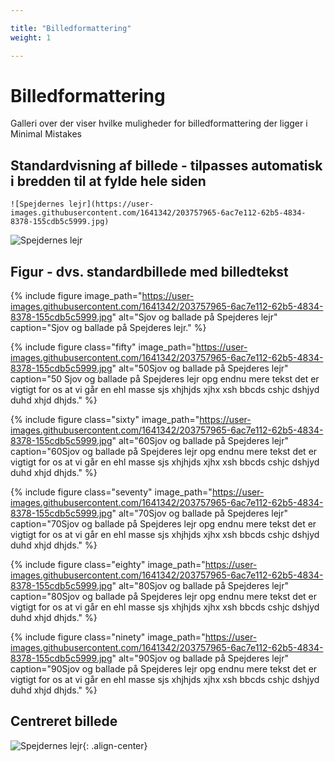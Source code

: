 ```yaml
---

title: "Billedformattering"  
weight: 1

---
```


# Billedformattering
Galleri over der viser hvilke muligheder for billedformattering der ligger i Minimal Mistakes

## Standardvisning af billede - tilpasses automatisk i bredden til at fylde hele siden
`![Spejdernes lejr](https://user-images.githubusercontent.com/1641342/203757965-6ac7e112-62b5-4834-8378-155cdb5c5999.jpg)`

![Spejdernes lejr](https://user-images.githubusercontent.com/1641342/203757965-6ac7e112-62b5-4834-8378-155cdb5c5999.jpg)

## Figur - dvs. standardbillede med billedtekst

{% include figure 
image_path="https://user-images.githubusercontent.com/1641342/203757965-6ac7e112-62b5-4834-8378-155cdb5c5999.jpg" 
alt="Sjov og ballade på Spejderes lejr" 
caption="Sjov og ballade på Spejderes lejr." %}

{% include figure 
class="fifty" 
image_path="https://user-images.githubusercontent.com/1641342/203757965-6ac7e112-62b5-4834-8378-155cdb5c5999.jpg" 
alt="50Sjov og ballade på Spejderes lejr" 
caption="50 Sjov og ballade på Spejderes lejr opg endnu mere tekst det er vigtigt for os at vi går en ehl masse sjs xhjhjds xjhx xsh
bbcds cshjc dshjyd duhd xhjd dhjds." %}

{% include figure 
class="sixty" 
image_path="https://user-images.githubusercontent.com/1641342/203757965-6ac7e112-62b5-4834-8378-155cdb5c5999.jpg" 
alt="60Sjov og ballade på Spejderes lejr" 
caption="60Sjov og ballade på Spejderes lejr opg endnu mere tekst det er vigtigt for os at vi går en ehl masse sjs xhjhjds xjhx xsh
bbcds cshjc dshjyd duhd xhjd dhjds." %}

{% include figure 
class="seventy" 
image_path="https://user-images.githubusercontent.com/1641342/203757965-6ac7e112-62b5-4834-8378-155cdb5c5999.jpg" 
alt="70Sjov og ballade på Spejderes lejr" 
caption="70Sjov og ballade på Spejderes lejr opg endnu mere tekst det er vigtigt for os at vi går en ehl masse sjs xhjhjds xjhx xsh
bbcds cshjc dshjyd duhd xhjd dhjds." %}

{% include figure 
class="eighty" 
image_path="https://user-images.githubusercontent.com/1641342/203757965-6ac7e112-62b5-4834-8378-155cdb5c5999.jpg" 
alt="80Sjov og ballade på Spejderes lejr" 
caption="80Sjov og ballade på Spejderes lejr opg endnu mere tekst det er vigtigt for os at vi går en ehl masse sjs xhjhjds xjhx xsh
bbcds cshjc dshjyd duhd xhjd dhjds." %}

{% include figure 
class="ninety" 
image_path="https://user-images.githubusercontent.com/1641342/203757965-6ac7e112-62b5-4834-8378-155cdb5c5999.jpg" 
alt="90Sjov og ballade på Spejderes lejr" 
caption="90Sjov og ballade på Spejderes lejr opg endnu mere tekst det er vigtigt for os at vi går en ehl masse sjs xhjhjds xjhx xsh
bbcds cshjc dshjyd duhd xhjd dhjds." %}

## Centreret billede
![Spejdernes lejr](https://user-images.githubusercontent.com/1641342/203757965-6ac7e112-62b5-4834-8378-155cdb5c5999.jpg){: .align-center}

